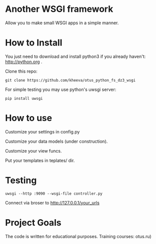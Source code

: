 # Another WSGI framework

Allow you to make small WSGI apps in a simple manner. 


# How to Install

You just need to download and install python3 if you already haven't: http://python.org .

Clone this repo:
```
git clone https://github.com/kheeva/otus_python_fs_dz3_wsgi
```

For simple testing you may use python's uwsgi server:
```
pip install uwsgi
```

# How to use
Customize your settings in config.py

Customize your data models (under construction).

Customize your view funcs.

Put your templates in teplates/ dir.

# Testing

```
uwsgi --http :9090 --wsgi-file controller.py
```

Connect via broser to http://127.0.0.1/your_urls

# Project Goals

The code is written for educational purposes. Training courses: otus.ru)

